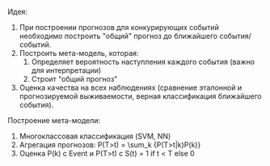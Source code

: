 Идея:
1. При построении прогнозов для конкурирующих событий необходимо построить "общий" прогноз до ближайшего события/событий.
2. Построить мета-модель, которая:
	1. Определяет вероятность наступления каждого события (важно для интерпретации)
	2. Строит "общий прогноз"
3. Оценка качества на всех наблюдениях (сравнение эталонной и прогнозируемой выживаемости, верная классификация ближайшего события).

Построение мета-модели:
1. Многоклассовая классификация (SVM, NN)
2. Агрегация прогнозов: P(T>t) = \sum_k {P(T>t|k)P(k)}
3. Оценка P(k) с Event и P(T>t) с S(t) = 1 if t < T else 0
